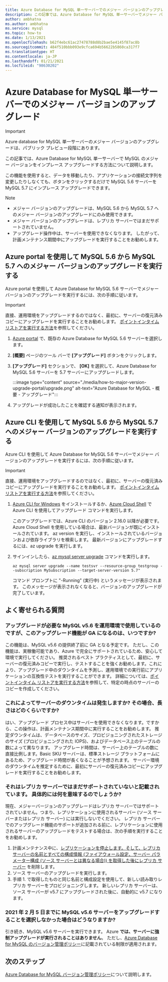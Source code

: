 ```yaml
---
title: Azure Database for MySQL 単一サーバーでのメジャー バージョンのアップグレード
description: この記事では、Azure Database for MySQL 単一サーバーでメジャー バージョンをアップグレードする方法について説明します
author: ambhatna
ms.author: ambhatna
ms.service: mysql
ms.topic: how-to
ms.date: 1/13/2021
ms.openlocfilehash: b62f4ebc61ac27478788d8b2bae5e4145f87ac8b
ms.sourcegitcommit: 484f510bbb093e9cfca694b56622b5860ca317f7
ms.translationtype: HT
ms.contentlocale: ja-JP
ms.lasthandoff: 01/21/2021
ms.locfileid: "98630202"
---
```

# <a name="major-version-upgrade-in-azure-database-for-mysql-single-server"></a>Azure Database for MySQL 単一サーバーでのメジャー バージョンのアップグレード

> [!IMPORTANT]
> Azure database for MySQL 単一サーバーのメジャー バージョンのアップグレードは、パブリック プレビュー段階にあります。

この記事では、Azure Database for MySQL 単一サーバーで MySQL のメジャー バージョンをインプレース アップグレードする方法について説明します。

この機能を使用すると、データを移動したり、アプリケーションの接続文字列を変更したりしなくても、ボタンをクリックするだけで MySQL 5.6 サーバーを MySQL 5.7 にインプレース アップグレードできます。

> [!Note]
> * メジャー バージョンのアップグレードは、MySQL 5.6 から MySQL 5.7 へのメジャー バージョンのアップグレードにのみ使用できます。<br>
> * メジャー バージョンのアップグレードは、レプリカ サーバーではまだサポートされていません。
> * アップグレード操作中は、サーバーを使用できなくなります。 したがって、計画メンテナンス期間中にアップグレードを実行することをお勧めします。

## <a name="perform-major-version-upgrade-from-mysql-56-to-mysql-57-using-azure-portal"></a>Azure portal を使用して MySQL 5.6 から MySQL 5.7 へのメジャー バージョンのアップグレードを実行する

Azure portal を使用して Azure Database for MySQL 5.6 サーバーでメジャー バージョンのアップグレードを実行するには、次の手順に従います。

> [!IMPORTANT]
> 直接、運用環境をアップグレードするのではなく、最初に、サーバーの復元済みコピーにアップグレードを実行することをお勧めします。 [ポイントインタイム リストアを実行する方法](howto-restore-server-portal.md#point-in-time-restore)を参照してください。

1. [Azure portal](https://portal.azure.com/) で、既存の Azure Database for MySQL 5.6 サーバーを選択します。

2. **[概要]** ページのツール バーで **[アップグレード]** ボタンをクリックします。

3. **[アップグレード]** セクションで、 **[OK]** を選択して、Azure Database for MySQL 5.6 サーバーを 5.7 サーバーにアップグレードします。

   :::image type="content" source="./media/how-to-major-version-upgrade-portal/upgrade.png" alt-text="Azure Database for MySQL - 概要 - アップグレード":::

4. アップグレードが成功したことを確認する通知が表示されます。


## <a name="perform-major-version-upgrade-from-mysql-56-to-mysql-57-using-azure-cli"></a>Azure CLI を使用して MySQL 5.6 から MySQL 5.7 へのメジャー バージョンのアップグレードを実行する

Azure CLI を使用して Azure Database for MySQL 5.6 サーバーでメジャー バージョンのアップグレードを実行するには、次の手順に従います。

> [!IMPORTANT]
> 直接、運用環境をアップグレードするのではなく、最初に、サーバーの復元済みコピーにアップグレードを実行することをお勧めします。 [ポイントインタイム リストアを実行する方法](howto-restore-server-cli.md#server-point-in-time-restore)を参照してください。

1. [Azure CLI for Windows](/cli/azure/install-azure-cli) をインストールするか、[Azure Cloud Shell](../cloud-shell/overview.md) で Azure CLI を使用してアップグレード コマンドを実行します。 
 
   このアップグレードでは、Azure CLI のバージョン 2.16.0 以降が必要です。 Azure Cloud Shell を使用している場合は、最新バージョンが既にインストールされています。 az version を実行し、インストールされているバージョンおよび依存ライブラリを検索します。 最新バージョンにアップグレードするには、az upgrade を実行します。

2. サインインしたら、[az mysql server upgrade](https://docs.microsoft.com/cli/azure/mysql/server?view=azure-cli-latest#az_mysql_server_upgrade&preserve-view=true) コマンドを実行します。
    
   ```azurecli
   az mysql server upgrade --name testsvr --resource-group testgroup --subscription MySubscription --target-server-version 5.7"
   ```
   
   コマンド プロンプトに "-Running" (実行中) というメッセージが表示されます。 このメッセージが表示されなくなると、バージョンのアップグレードが完了しています。

## <a name="frequently-asked-questions"></a>よく寄せられる質問

### <a name="when-will-this-upgrade-feature-be-ga-as-we-have-mysql-v56-in-our-production-environment-that-we-need-to-upgrade"></a>アップグレードが必要な MySQL v5.6 を運用環境で使用しているのですが、このアップグレード機能が GA になるのは、いつですか?

この機能は、MySQL v5.6 の提供終了前に GA となる予定です。 ただし、この機能は、実稼働可能であり、Azure で完全にサポートされているため、安心して環境で実行してください。 推奨されるベスト プラクティスとして、最初に、サーバーの復元済みコピーで実行し、テストすることを強くお勧めします。これにより、アップグレード中のダウンタイムを予測し、運用環境での実行前にアプリケーションの互換性テストを実行することができます。 詳細については、[ポイントインタイム リストアを実行する方法](howto-restore-server-portal.md#point-in-time-restore)を参照して、特定の時点のサーバーのコピーを作成してください。 

### <a name="will-this-cause-downtime-of-the-server-and-if-so-how-long"></a>これによってサーバーのダウンタイムは発生しますか? その場合、長さはどのくらいですか?

はい、アップグレード プロセス中はサーバーを使用できなくなります。ですから、この操作は、計画メンテナンス期間中に実行することをお勧めします。 推定ダウンタイムは、データベースのサイズ、プロビジョニングされたストレージのサイズ (プロビジョニングされた IOPS)、およびデータベース上のテーブルの数によって異なります。 アップグレード時間は、サーバー上のテーブルの数に直接比例します。Basic SKU サーバーは、標準ストレージ プラットフォームにあるため、アップグレード時間が長くなることが予想されます。 サーバー環境のダウンタイムを推定するために、最初にサーバーの復元済みコピーにアップグレードを実行することをお勧めします。  

### <a name="it-is-noted-that-it-is-not-supported-on-replica-server-yet-what-does-that-mean-concrete"></a>それはレプリカ サーバーではまだサポートされていないと記載されています。 具体的には何を意味するのでしょうか?

現在、メジャーバージョンのアップグレードはレプリカ サーバーではサポートされていません。つまり、レプリケーションに使用されるサーバー (ソース サーバーまたはレプリカ サーバー) には実行しないでください。 レプリカ サーバーでのアップグレード機能のサポートが追加される前に、レプリケーションに使用されるサーバーのアップグレードをテストする場合は、次の手順を実行することをお勧めします。

1. 計画メンテナンス中に、[レプリケーションを停止します。そして、レプリカ サーバーの名前とすべての構成情報 (ファイアウォール設定、サーバー パラメーター構成 (ソース サーバーとは異なる場合)) を取得した後にレプリカ サーバー](howto-read-replicas-portal.md) を削除します。
2. ソース サーバーのアップグレードを実行します。
3. 手順 1. で取得したものと同じ名前と構成設定を使用して、新しい読み取りレプリカ サーバーをプロビジョニングします。 新しいレプリカ サーバーは、ソース サーバーが v5.7 にアップグレードされた後に、自動的に v5.7 になります。

### <a name="what-will-happen-if-we-do-not-choose-to-upgrade-our-mysql-v56-server-before-february-5-2021"></a>2021 年 2 月 5 日までに MySQL v5.6 サーバーをアップグレードすることを選択しなかった場合はどうなりますか?

引き続き、MySQL v5.6 サーバーを実行できます。 Azure **では、サーバーに強制アップグレードが実行されることはありません**。 ただし、[Azure Database for MySQL のバージョン管理ポリシー](concepts-version-policy.md)に記載されている制限が適用されます。

## <a name="next-steps"></a>次のステップ

[Azure Database for MySQL バージョン管理ポリシー](concepts-version-policy.md)について説明します。
